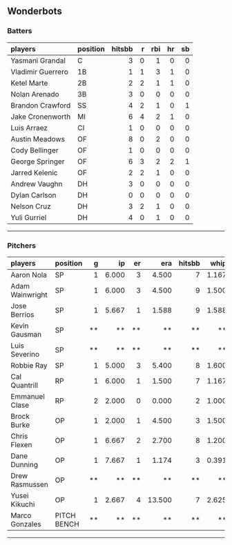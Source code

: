 ## Wonderbots

### Batters

 
|players           |position | hitsbb|  r| rbi| hr| sb| 
|:-----------------|:--------|------:|--:|---:|--:|--:| 
|Yasmani Grandal   |C        |      3|  0|   1|  0|  0| 
|Vladimir Guerrero |1B       |      1|  1|   3|  1|  0| 
|Ketel Marte       |2B       |      2|  2|   1|  1|  0| 
|Nolan Arenado     |3B       |      3|  0|   0|  0|  0| 
|Brandon Crawford  |SS       |      4|  2|   1|  0|  1| 
|Jake Cronenworth  |MI       |      6|  4|   2|  1|  0| 
|Luis Arraez       |CI       |      1|  0|   0|  0|  0| 
|Austin Meadows    |OF       |      8|  0|   2|  0|  0| 
|Cody Bellinger    |OF       |      1|  0|   0|  0|  0| 
|George Springer   |OF       |      6|  3|   2|  2|  1| 
|Jarred Kelenic    |OF       |      2|  2|   1|  0|  0| 
|Andrew Vaughn     |DH       |      3|  0|   0|  0|  0| 
|Dylan Carlson     |DH       |      0|  0|   0|  0|  0| 
|Nelson Cruz       |DH       |      3|  2|   1|  0|  0| 
|Yuli Gurriel      |DH       |      4|  0|   1|  0|  0| 

* * *

### Pitchers

 
|players         |position    |  g|    ip| er|    era| hitsbb|  whip| so|  w| sv| 
|:---------------|:-----------|--:|-----:|--:|------:|------:|-----:|--:|--:|--:| 
|Aaron Nola      |SP          |  1| 6.000|  3|  4.500|      7| 1.167|  9|  0|  0| 
|Adam Wainwright |SP          |  1| 6.000|  3|  4.500|      9| 1.500|  4|  0|  0| 
|Jose Berrios    |SP          |  1| 5.667|  1|  1.588|      9| 1.588|  5|  1|  0| 
|Kevin Gausman   |SP          | **|    **| **|     **|     **|    **| **| **| **| 
|Luis Severino   |SP          | **|    **| **|     **|     **|    **| **| **| **| 
|Robbie Ray      |SP          |  1| 5.000|  3|  5.400|      8| 1.600|  8|  0|  0| 
|Cal Quantrill   |RP          |  1| 6.000|  1|  1.500|      7| 1.167|  4|  0|  0| 
|Emmanuel Clase  |RP          |  2| 2.000|  0|  0.000|      2| 1.000|  1|  0|  2| 
|Brock Burke     |OP          |  1| 2.000|  1|  4.500|      3| 1.500|  4|  0|  0| 
|Chris Flexen    |OP          |  1| 6.667|  2|  2.700|      8| 1.200|  4|  0|  0| 
|Dane Dunning    |OP          |  1| 7.667|  1|  1.174|      3| 0.391|  7|  1|  0| 
|Drew Rasmussen  |OP          | **|    **| **|     **|     **|    **| **| **| **| 
|Yusei Kikuchi   |OP          |  1| 2.667|  4| 13.500|      7| 2.625|  4|  0|  0| 
|Marco Gonzales  |PITCH BENCH | **|    **| **|     **|     **|    **| **| **| **| 


* * *


